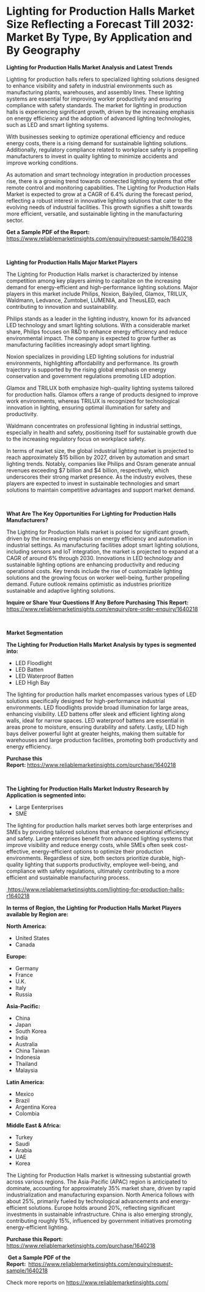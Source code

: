 <p><h1>Lighting for Production Halls Market Size Reflecting a Forecast Till 2032: Market By Type, By Application and By Geography</h1></p><p><strong>Lighting for Production Halls Market Analysis and Latest Trends</strong></p>
<p><p>Lighting for production halls refers to specialized lighting solutions designed to enhance visibility and safety in industrial environments such as manufacturing plants, warehouses, and assembly lines. These lighting systems are essential for improving worker productivity and ensuring compliance with safety standards. The market for lighting in production halls is experiencing significant growth, driven by the increasing emphasis on energy efficiency and the adoption of advanced lighting technologies, such as LED and smart lighting systems. </p><p>With businesses seeking to optimize operational efficiency and reduce energy costs, there is a rising demand for sustainable lighting solutions. Additionally, regulatory compliance related to workplace safety is propelling manufacturers to invest in quality lighting to minimize accidents and improve working conditions. </p><p>As automation and smart technology integration in production processes rise, there is a growing trend towards connected lighting systems that offer remote control and monitoring capabilities. The Lighting for Production Halls Market is expected to grow at a CAGR of 6.4% during the forecast period, reflecting a robust interest in innovative lighting solutions that cater to the evolving needs of industrial facilities. This growth signifies a shift towards more efficient, versatile, and sustainable lighting in the manufacturing sector.</p></p>
<p><strong>Get a Sample PDF of the Report:&nbsp;</strong> <a href="https://www.reliablemarketinsights.com/enquiry/request-sample/1640218?utm_campaign=3015&utm_medium=2&utm_source=Github&utm_content=ia&utm_term=08032025&utm_id=lighting-for-production-halls">https://www.reliablemarketinsights.com/enquiry/request-sample/1640218</a></p>
<p>&nbsp;</p>
<p><strong>Lighting for Production Halls Major Market Players</strong></p>
<p><p>The Lighting for Production Halls market is characterized by intense competition among key players aiming to capitalize on the increasing demand for energy-efficient and high-performance lighting solutions. Major players in this market include Philips, Noxion, Baiyiled, Glamox, TRILUX, Waldmann, Ledvance, Zumtobel, LUMENIA, and TheusLED, each contributing to innovation and sustainability.</p><p>Philips stands as a leader in the lighting industry, known for its advanced LED technology and smart lighting solutions. With a considerable market share, Philips focuses on R&D to enhance energy efficiency and reduce environmental impact. The company is expected to grow further as manufacturing facilities increasingly adopt smart lighting.</p><p>Noxion specializes in providing LED lighting solutions for industrial environments, highlighting affordability and performance. Its growth trajectory is supported by the rising global emphasis on energy conservation and government regulations promoting LED adoption.</p><p>Glamox and TRILUX both emphasize high-quality lighting systems tailored for production halls. Glamox offers a range of products designed to improve work environments, whereas TRILUX is recognized for technological innovation in lighting, ensuring optimal illumination for safety and productivity.</p><p>Waldmann concentrates on professional lighting in industrial settings, especially in health and safety, positioning itself for sustainable growth due to the increasing regulatory focus on workplace safety.</p><p>In terms of market size, the global industrial lighting market is projected to reach approximately $15 billion by 2027, driven by automation and smart lighting trends. Notably, companies like Philips and Osram generate annual revenues exceeding $7 billion and $4 billion, respectively, which underscores their strong market presence. As the industry evolves, these players are expected to invest in sustainable technologies and smart solutions to maintain competitive advantages and support market demand.</p></p>
<p>&nbsp;</p>
<p><strong>What Are The Key Opportunities For Lighting for Production Halls Manufacturers?</strong></p>
<p><p>The Lighting for Production Halls market is poised for significant growth, driven by the increasing emphasis on energy efficiency and automation in industrial settings. As manufacturing facilities adopt smart lighting solutions, including sensors and IoT integration, the market is projected to expand at a CAGR of around 6% through 2030. Innovations in LED technology and sustainable lighting options are enhancing productivity and reducing operational costs. Key trends include the rise of customizable lighting solutions and the growing focus on worker well-being, further propelling demand. Future outlook remains optimistic as industries prioritize sustainable and adaptive lighting solutions.</p></p>
<p><strong>Inquire or Share Your Questions If Any Before Purchasing This Report:</strong> <a href="https://www.reliablemarketinsights.com/enquiry/pre-order-enquiry/1640218?utm_campaign=3015&utm_medium=2&utm_source=Github&utm_content=ia&utm_term=08032025&utm_id=lighting-for-production-halls">https://www.reliablemarketinsights.com/enquiry/pre-order-enquiry/1640218</a></p>
<p>&nbsp;</p>
<p><strong>Market Segmentation</strong></p>
<p><strong>The Lighting for Production Halls Market Analysis by types is segmented into:</strong></p>
<p><ul><li>LED Floodlight</li><li>LED Batten</li><li>LED Waterproof Batten</li><li>LED High Bay</li></ul></p>
<p><p>The lighting for production halls market encompasses various types of LED solutions specifically designed for high-performance industrial environments. LED floodlights provide broad illumination for large areas, enhancing visibility. LED battens offer sleek and efficient lighting along walls, ideal for narrow spaces. LED waterproof battens are essential in areas prone to moisture, ensuring durability and safety. Lastly, LED high bays deliver powerful light at greater heights, making them suitable for warehouses and large production facilities, promoting both productivity and energy efficiency.</p></p>
<p><strong>Purchase this Report:&nbsp;</strong><a href="https://www.reliablemarketinsights.com/purchase/1640218?utm_campaign=3015&utm_medium=2&utm_source=Github&utm_content=ia&utm_term=08032025&utm_id=lighting-for-production-halls">https://www.reliablemarketinsights.com/purchase/1640218</a></p>
<p>&nbsp;</p>
<p><strong>The Lighting for Production Halls Market Industry Research by Application is segmented into:</strong></p>
<p><ul><li>Large Eenterprises</li><li>SME</li></ul></p>
<p><p>The lighting for production halls market serves both large enterprises and SMEs by providing tailored solutions that enhance operational efficiency and safety. Large enterprises benefit from advanced lighting systems that improve visibility and reduce energy costs, while SMEs often seek cost-effective, energy-efficient options to optimize their production environments. Regardless of size, both sectors prioritize durable, high-quality lighting that supports productivity, employee well-being, and compliance with safety regulations, ultimately contributing to a more efficient and sustainable manufacturing process.</p></p>
<p><a href="https://www.reliablemarketinsights.com/lighting-for-production-halls-r1640218?utm_campaign=3015&utm_medium=2&utm_source=Github&utm_content=ia&utm_term=08032025&utm_id=lighting-for-production-halls">&nbsp;https://www.reliablemarketinsights.com/lighting-for-production-halls-r1640218</a></p>
<p><strong>In terms of Region, the Lighting for Production Halls Market Players available by Region are:</strong></p>
<p>
    <p> <strong> North America: </strong>
        <ul>
            <li>United States</li>
            <li>Canada</li>
        </ul>
        </p> 
    <p> <strong> Europe: </strong>
        <ul>
            <li>Germany</li>
            <li>France</li>
            <li>U.K.</li>
            <li>Italy</li>
            <li>Russia</li>
        </ul>
        </p> 
    <p> <strong> Asia-Pacific: </strong>
        <ul>
            <li>China</li>
            <li>Japan</li>
            <li>South Korea</li>
            <li>India</li>
            <li>Australia</li>
            <li>China Taiwan</li>
            <li>Indonesia</li>
            <li>Thailand</li>
            <li>Malaysia</li>
        </ul>
        </p> 
    <p> <strong> Latin America: </strong>
        <ul>
            <li>Mexico</li>
            <li>Brazil</li>
            <li>Argentina Korea</li>
            <li>Colombia</li>
        </ul>
        </p> 
    <p> <strong> Middle East & Africa: </strong>
        <ul>
            <li>Turkey</li>
            <li>Saudi</li>
            <li>Arabia</li>
            <li>UAE</li>
            <li>Korea</li>
        </ul>
    </p>
    </p>
<p><p>The Lighting for Production Halls market is witnessing substantial growth across various regions. The Asia-Pacific (APAC) region is anticipated to dominate, accounting for approximately 35% market share, driven by rapid industrialization and manufacturing expansion. North America follows with about 25%, primarily fueled by technological advancements and energy-efficient solutions. Europe holds around 20%, reflecting significant investments in sustainable infrastructure. China is also emerging strongly, contributing roughly 15%, influenced by government initiatives promoting energy-efficient lighting.</p></p>
<p><strong>Purchase this Report: </strong><a href="https://www.reliablemarketinsights.com/purchase/1640218?utm_campaign=3015&utm_medium=2&utm_source=Github&utm_content=ia&utm_term=08032025&utm_id=lighting-for-production-halls">https://www.reliablemarketinsights.com/purchase/1640218</a></p>
<p>&nbsp;<strong>Get a Sample PDF of the Report:&nbsp;&nbsp;</strong><a href="https://www.reliablemarketinsights.com/enquiry/request-sample/1640218?utm_campaign=3015&utm_medium=2&utm_source=Github&utm_content=ia&utm_term=08032025&utm_id=lighting-for-production-halls">https://www.reliablemarketinsights.com/enquiry/request-sample/1640218</a></p>
<p><strong></strong></p>
<p>Check more reports on <a href="https://www.reliablemarketinsights.com/?utm_campaign=3015&utm_medium=2&utm_source=Github&utm_content=ia&utm_term=08032025&utm_id=lighting-for-production-halls">https://www.reliablemarketinsights.com/</a></p>